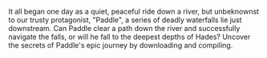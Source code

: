 It all began one day as a quiet, peaceful ride down a river, but unbeknownst to our trusty protagonist, "Paddle", a series of deadly waterfalls lie just downstream. Can Paddle clear a path down the river and successfully navigate the falls, or will he fall to the deepest depths of Hades? Uncover the secrets of Paddle's epic journey by downloading and compiling.